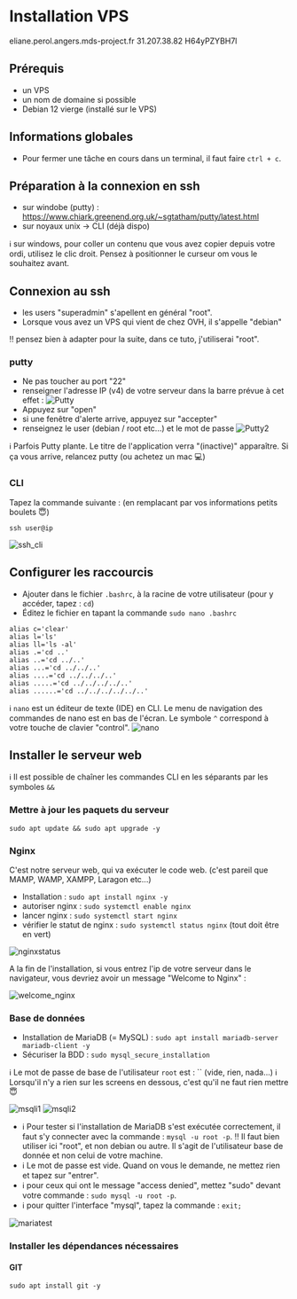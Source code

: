 # Installation VPS

eliane.perol.angers.mds-project.fr    31.207.38.82    H64yPZYBH7l

## Prérequis

- un VPS
- un nom de domaine si possible
- Debian 12 vierge (installé sur le VPS)

## Informations globales

- Pour fermer une tâche en cours dans un terminal, il faut faire `ctrl + c`.

## Préparation à la connexion en ssh

- sur windobe (putty) : https://www.chiark.greenend.org.uk/~sgtatham/putty/latest.html
- sur noyaux unix -> CLI (déjà dispo)

ℹ️ sur windows, pour coller un contenu que vous avez copier depuis votre ordi, utilisez le clic droit. Pensez à positionner le curseur om vous le souhaitez avant.

## Connexion au ssh

- les users "superadmin" s'apellent en général "root".
- Lorsque vous avez un VPS qui vient de chez OVH, il s'appelle "debian"

‼️ pensez bien à adapter pour la suite, dans ce tuto, j'utiliserai "root".

### putty

- Ne pas toucher au port "22"
- renseigner l'adresse IP (v4) de votre serveur dans la barre prévue à cet effet :
![Putty](putty.png "Putty")
- Appuyez sur "open"
- si une fenêtre d'alerte arrive, appuyez sur "accepter"
- renseignez le user (debian / root etc...) et le mot de passe
![Putty2](putty2.png "Putty2")

ℹ️ Parfois Putty plante. Le titre de l'application verra "(inactive)" apparaître. Si ça vous arrive, relancez putty (ou achetez un mac 💻)


### CLI

Tapez la commande suivante : (en remplacant par vos informations petits boulets 😇)
```
ssh user@ip
```

![ssh_cli](ssh_cli.png "ssh_cli")

## Configurer les raccourcis

- Ajouter dans le fichier `.bashrc`, à la racine de votre utilisateur (pour y accéder, tapez : `cd`)
- Éditez le fichier en tapant la commande `sudo nano .bashrc`

```
alias c='clear'
alias l='ls'
alias ll='ls -al'
alias .='cd ..'
alias ..='cd ../..'
alias ...='cd ../../..'
alias ....='cd ../../../..'
alias .....='cd ../../../../..'
alias ......='cd ../../../../../..'
```

ℹ️ `nano` est un éditeur de texte (IDE) en CLI. Le menu de navigation des commandes de nano est en bas de l'écran. Le symbole `^` correspond à votre touche de clavier "control". 
![nano](nano.png "nano")

## Installer le serveur web

ℹ️ Il est possible de chaîner les commandes CLI en les séparants par les symboles ```&&```

### Mettre à jour les paquets du serveur

```
sudo apt update && sudo apt upgrade -y
```

### Nginx

C'est notre serveur web, qui va exécuter le code web. (c'est pareil que MAMP, WAMP, XAMPP, Laragon etc...)

- Installation : `sudo apt install nginx -y`
- autoriser nginx : `sudo systemctl enable nginx`
- lancer nginx : `sudo systemctl start nginx`
- vérifier le statut de nginx : `sudo systemctl status nginx` (tout doit être en vert)

![nginxstatus](nginxstatus.png "nginxstatus")

A la fin de l'installation, si vous entrez l'ip de votre serveur dans le navigateur, vous devriez avoir un message "Welcome to Nginx" : 

![welcome_nginx](welcome_nginx.png "welcome_nginx")

### Base de données

- Installation de MariaDB (= MySQL) : `sudo apt install mariadb-server mariadb-client -y`
- Sécuriser la BDD : `sudo mysql_secure_installation`

ℹ️ Le mot de passe de base de l'utilisateur `root` est : `` (vide, rien, nada...)
ℹ️ Lorsqu'il n'y a rien sur les screens en dessous, c'est qu'il ne faut rien mettre 😇

![msqli1](msqli1.png "msqli1")
![msqli2](msqli2.png "msqli2")


- ℹ️ Pour tester si l'installation de MariaDB s'est exécutée correctement, il faut s'y connecter avec la commande : `mysql -u root -p`.
‼️ Il faut bien utiliser ici "root", et non debian ou autre. Il s'agit de l'utilisateur base de donnée et non celui de votre machine.
- ℹ️ Le mot de passe est vide. Quand on vous le demande, ne mettez rien et tapez sur "entrer".
- ℹ️ pour ceux qui ont le message "access denied", mettez "sudo" devant votre commande : `sudo mysql -u root -p`.
- ℹ️ pour quitter l'interface "mysql", tapez la commande : `exit;`

![mariatest](mariatest.png "mariatest")

### Installer les dépendances nécessaires

#### GIT

`sudo apt install git -y`